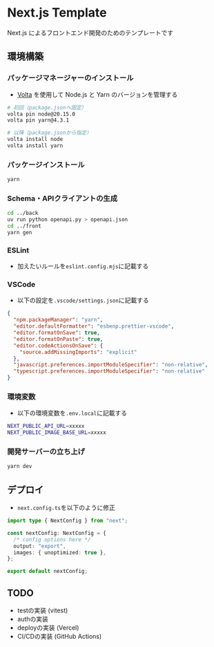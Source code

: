 # Next.js Template

Next.js によるフロントエンド開発のためのテンプレートです

## 環境構築

### パッケージマネージャーのインストール

- [Volta](https://volta.sh/) を使用して Node.js と Yarn のバージョンを管理する

```bash
# 初回（package.jsonへ固定）
volta pin node@20.15.0
volta pin yarn@4.3.1

# 以降（package.jsonから指定）
volta install node
volta install yarn
```

### パッケージインストール

```bash
yarn
```

### Schema・APIクライアントの生成

```bash
cd ../back
uv run python openapi.py > openapi.json
cd ../front
yarn gen
```

### ESLint

- 加えたいルールを`eslint.config.mjs`に記載する

### VSCode

- 以下の設定を`.vscode/settings.json`に記載する

```json
{
  "npm.packageManager": "yarn",
  "editor.defaultFormatter": "esbenp.prettier-vscode",
  "editor.formatOnSave": true,
  "editor.formatOnPaste": true,
  "editor.codeActionsOnSave": {
    "source.addMissingImports": "explicit"
  },
  "javascript.preferences.importModuleSpecifier": "non-relative",
  "typescript.preferences.importModuleSpecifier": "non-relative"
}
```

### 環境変数

- 以下の環境変数を`.env.local`に記載する

```bash
NEXT_PUBLIC_API_URL=xxxxx
NEXT_PUBLIC_IMAGE_BASE_URL=xxxxx
```

### 開発サーバーの立ち上げ

```bash
yarn dev
```

## デプロイ

- `next.config.ts`を以下のように修正

```ts
import type { NextConfig } from "next";

const nextConfig: NextConfig = {
  /* config options here */
  output: "export",
  images: { unoptimized: true },
};

export default nextConfig;
```

## TODO

- testの実装 (vitest)
- authの実装
- deployの実装 (Vercel)
- CI/CDの実装 (GitHub Actions)
